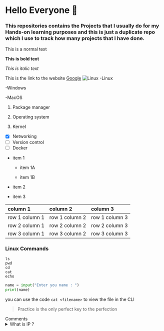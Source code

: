 # Hello Everyone  👋 #
### This repositories contains the Projects that I usually do for my Hands-on learning purposes and this is just a duplicate repo which I use to track how many projects that I have done.  

This is a normal text 

**This is bold text**

*This is italic text*

This is the link to the website [Google](https://www.google.com/)
![Linux](https://prod-discovery.edx-cdn.org/media/course/image/9efb5a34-0460-4fb3-b08d-9b0f7392765c-05e3ede66f26.png)
-Linux

-Windows

-MacOS

1. Package manager

1. Operating system

1. Kernel

- [x] Networking 
- [ ] Version control 
- [ ] Docker

- item 1

  - item 1A
  
  - item 1B
  
- item 2

- item 3

| column 1 | column 2 | column 3 |
| :--- | :--- | :--- |
| row 1 column 1 | row 1 column 2 | row 1 column 3 |
| row 2 column 1 | row 2 column 2 | row 2 column 3 |
| row 3 column 1 | row 3 column 2 | row 3 column 3 |

### Linux Commands

```
ls 
pwd 
cd 
cat 
echo 

```

```py
name = input("Enter you name : ")
print(name)

```

you can use the code ` cat <filename> ` to view the file in the CLI 


> Practice is the only perfect key to the perfection  <!-- This is a Quote -->

<!-- This is a Quote --> Comments 

<details>
  <summary>What is IP ?</summary> 
  IP stands for "Internet Protocol," which is the set of rules governing the format of data sent via the internet or local network.
</details>



    

<!--
**SaiKrishna-18/SaiKrishna-18** is a ✨ _special_ ✨ repository because its `README.md` (this file) appears on your GitHub profile.

Here are some ideas to get you started:

- 🔭 I’m currently working on ...
- 🌱 I’m currently learning ...
- 👯 I’m looking to collaborate on ...
- 🤔 I’m looking for help with ...
- 💬 Ask me about ...
- 📫 How to reach me: ...
- 😄 Pronouns: ...
- ⚡ Fun fact: ...
-->
